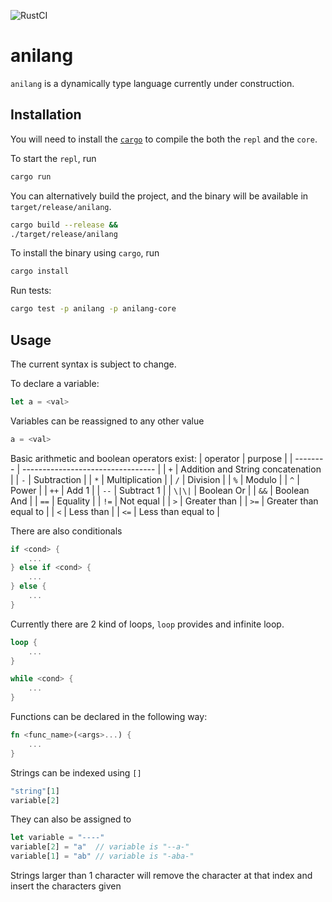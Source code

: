 ![RustCI](https://github.com/Lutetium-Vanadium/anilang/workflows/Rust/badge.svg)

# anilang

`anilang` is a dynamically type language currently under construction.

## Installation

You will need to install the [`cargo`](https://www.rust-lang.org/learn/get-started) to compile the both the `repl` and the `core`.

To start the `repl`, run
```sh
cargo run
```

You can alternatively build the project, and the binary will be
available in `target/release/anilang`.
```sh
cargo build --release &&
./target/release/anilang
```

To install the binary using `cargo`, run
```sh
cargo install
```

Run tests:
```sh
cargo test -p anilang -p anilang-core
```

## Usage

The current syntax is subject to change.

To declare a variable:
```rust
let a = <val>
```

Variables can be reassigned to any other value
```rust
a = <val>
```

Basic arithmetic and boolean operators exist:
| operator | purpose                           |
| -------- | --------------------------------- |
| `+`      | Addition and String concatenation |
| `-`      | Subtraction                       |
| `*`      | Multiplication                    |
| `/`      | Division                          |
| `%`      | Modulo                            |
| `^`      | Power                             |
| `++`     | Add 1                             |
| `--`     | Subtract 1                        |
| `\|\|`   | Boolean Or                        |
| `&&`     | Boolean And                       |
| `==`     | Equality                          |
| `!=`     | Not equal                         |
| `>`      | Greater than                      |
| `>=`     | Greater than equal to             |
| `<`      | Less than                         |
| `<=`     | Less than equal to                |

There are also conditionals
```rust
if <cond> {
    ...
} else if <cond> {
    ...
} else {
    ...
}
```

Currently there are 2 kind of loops, `loop` provides and infinite loop.
```rust
loop {
    ...
}

while <cond> {
    ...
}
```

Functions can be declared in the following way:
```rust
fn <func_name>(<args>...) {
    ...
}
```

Strings can be indexed using `[]`
```rust
"string"[1]
variable[2]
```
They can also be assigned to
```rust
let variable = "----"
variable[2] = "a"  // variable is "--a-"
variable[1] = "ab" // variable is "-aba-"
```
Strings larger than 1 character will remove the character at that index
and insert the characters given
